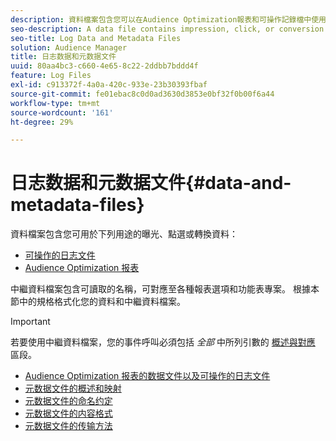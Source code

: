 ```yaml
---
description: 資料檔案包含您可以在Audience Optimization報表和可操作記錄檔中使用的印象、點選或轉換資料。 中繼資料檔案包含可讀取的名稱，可對應至各種報表選項和功能表專案。 根據本節中的規格格式化您的資料和中繼資料檔案。
seo-description: A data file contains impression, click, or conversion data that you can use in the Audience Optimization reports and for Actionable Log Files. A metadata file contains human-readable names that correspond to various report options and menu items. Format your data and metadata files according to the specifications in this section.
seo-title: Log Data and Metadata Files
solution: Audience Manager
title: 日志数据和元数据文件
uuid: 80aa4bc3-c660-4e65-8c22-2ddbb7bddd4f
feature: Log Files
exl-id: c913372f-4a0a-420c-933e-23b30393fbaf
source-git-commit: fe01ebac8c0d0ad3630d3853e0bf32f0b00f6a44
workflow-type: tm+mt
source-wordcount: '161'
ht-degree: 29%

---
```


# 日志数据和元数据文件{#data-and-metadata-files}

資料檔案包含您可用於下列用途的曝光、點選或轉換資料：

* [可操作的日志文件](/help/using/integration/media-data-integration/actionable-log-files.md)
* [Audience Optimization 报表](/help/using/reporting/audience-optimization-reports/audience-optimization-reports.md)

中繼資料檔案包含可讀取的名稱，可對應至各種報表選項和功能表專案。 根據本節中的規格格式化您的資料和中繼資料檔案。

>[!IMPORTANT]
>
>若要使用中繼資料檔案，您的事件呼叫必須包括 *全部* 中所列引數的 [概述與對應](../../../reporting/audience-optimization-reports/metadata-files-intro/metadata-file-overview.md) 區段。

* [Audience Optimization 报表的数据文件以及可操作的日志文件](/help/using/reporting/audience-optimization-reports/metadata-files-intro/datafiles-intro.md)
* [元数据文件的概述和映射](/help/using/reporting/audience-optimization-reports/metadata-files-intro/metadata-file-overview.md)
* [元数据文件的命名约定](/help/using/reporting/audience-optimization-reports/metadata-files-intro/metadata-file-names.md)
* [元数据文件的内容格式](/help/using/reporting/audience-optimization-reports/metadata-files-intro/metadata-file-contents.md)
* [元数据文件的传输方法](/help/using/reporting/audience-optimization-reports/metadata-files-intro/metadata-delivery-methods.md)

